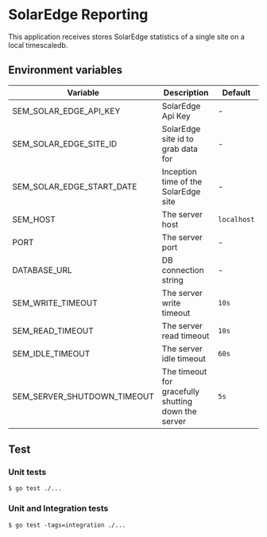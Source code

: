 # SolarEdge Reporting

This application receives stores SolarEdge statistics of a single site on a local timescaledb. 

## Environment variables

| Variable                    | Description                                         | Default |
|-----------------------------|-----------------------------------------------------| -------- |
| SEM_SOLAR_EDGE_API_KEY      | SolarEdge Api Key                                   | - |
| SEM_SOLAR_EDGE_SITE_ID      | SolarEdge site id to grab data for                  | - |
| SEM_SOLAR_EDGE_START_DATE   | Inception time of the SolarEdge site                | - |
| SEM_HOST                    | The server host                                     | `localhost` |
| PORT                        | The server port                                     | - |
| DATABASE_URL                | DB connection string                                | - |
| SEM_WRITE_TIMEOUT           | The server write timeout                            | `10s` |
| SEM_READ_TIMEOUT            | The server read timeout                             | `10s` |
| SEM_IDLE_TIMEOUT            | The server idle timeout                             | `60s` |
| SEM_SERVER_SHUTDOWN_TIMEOUT | The timeout for gracefully shutting down the server | `5s` |

## Test
### Unit tests
```
$ go test ./...
```

### Unit and Integration tests
```
$ go test -tags=integration ./...
```
